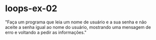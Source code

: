 # loops-ex-02
"Faça um programa que leia um nome de usuário e a sua senha e não aceite a senha igual ao nome do usuário, mostrando uma mensagem de erro e voltando a pedir as informações."
